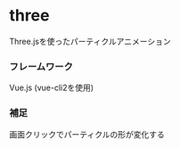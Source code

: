 # three

Three.jsを使ったパーティクルアニメーション

### フレームワーク

Vue.js (vue-cli2を使用)

### 補足
画面クリックでパーティクルの形が変化する


